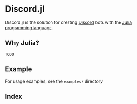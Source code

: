 # Discord.jl

Discord.jl is the solution for creating [Discord](https://discordapp.com) bots with the
[Julia programming language](https://julialang.org).

## Why Julia?

```
TODO
```

## Example

For usage examples, see the
[`examples/` directory](https://github.com/PurgePJ/Discord.jl/tree/master/examples).

## Index

```@index
```
